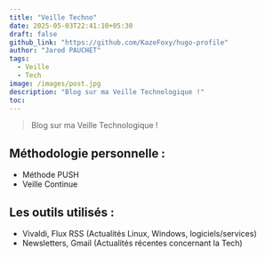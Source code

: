 ```yaml
---
title: "Veille Techno"
date: 2025-05-03T22:41:10+05:30
draft: false
github_link: "https://github.com/KazeFoxy/hugo-profile"
author: "Jarod PAUCHET"
tags:
  - Veille
  - Tech
image: /images/post.jpg
description: "Blog sur ma Veille Technologique !"
toc: 
---
```


> Blog sur ma Veille Technologique !

## Méthodologie personnelle :
- Méthode PUSH
- Veille Continue

## Les outils utilisés :
- Vivaldi, Flux RSS (Actualités Linux, Windows, logiciels/services)
- Newsletters, Gmail (Actualités récentes concernant la Tech)
